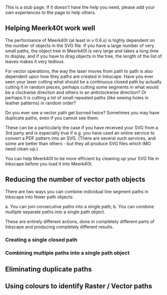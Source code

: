 This is a stub page. If it doesn't have the help you need, please add your own experiences to the page to help others.

## Helping Meerk40t work well
The performance of Meerk40t (at least in v 0.6.x) is highly dependent on the number of objects in the SVG file. If you have a large number of very small paths, the object tree in Meerk40t is very large and takes a long time to display, and if you have to drag objects in the tree, the length of the list of leaves makes it very tedious.

For vector operations, the way the laser moves from path to path is also dependent upon how they paths are created in Inkscape. Have you ever seen your laser cutting what should be a continuous closed path by actually cutting it in random pieces, perhaps cutting some segments in what would be a clockwise direction and others in an anticlockwise direction? Or perhaps it is cutting a lot of small repeated paths (like sewing holes in leather patterns) in random order?

Do you ever see a vector path get burned twice? Sometimes you may have duplicate paths, even if you cannot see them.

These can be a particularly the case if you have received your SVG from a 3rd party and is especially true if e.g. you have used an online service to convert a PDF pattern into an SVG. (There are several such services, and some are better than others - but they all produce SVG files which IMO need clean-up.)

You can help Meerk40t to be more efficient by cleaning up your SVG file in Inkscape before you load it into Meerk40t.

## Reducing the number of vector path objects

There are two ways you can combine individual line segment paths in Inkscape into fewer path objects:

a. You can join consecutive paths into a single path;
b. You can combine multiple separate paths into a single path object.

These are entirely different actions, done in completely different parts of Inkscape and producing completely different results. 

### Creating a single closed path

### Combining multiple paths into a single path object

## Eliminating duplicate paths

## Using colours to identify Raster / Vector paths

